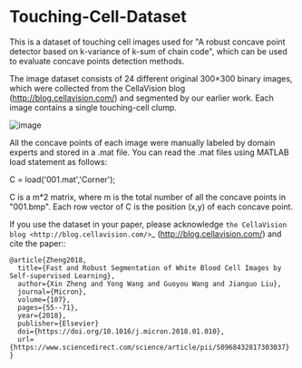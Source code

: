 # Touching-Cell-Dataset


This is a dataset of touching cell images used for "A robust concave point detector based on k-variance of k-sum of chain code", which can be used to evaluate concave points detection methods. 

The image dataset consists of 24 different original 300×300 binary images, which were collected from the CellaVision blog (http://blog.cellavision.com/) and segmented by our earlier work. Each image contains a single touching-cell clump. 


![image](https://aqnueducn-my.sharepoint.com/personal/zxaoyou_aqnu_edu_cn/Documents/example.jpg) 


All the concave points of each image were manually labeled by domain experts and stored in a .mat file. You can read the .mat files using MATLAB load statement as follows:

C = load('001.mat','Corner');

C is a m*2 matrix, where m is the total number of all the concave points in "001.bmp". Each row vector of C is the position (x,y) of each concave point. 



If you use the dataset in your paper, please acknowledge `the CellaVision blog <http://blog.cellavision.com/>`_ (http://blog.cellavision.com/) and cite the paper::

    @article{Zheng2018,
      title={Fast and Robust Segmentation of White Blood Cell Images by Self-supervised Learning},
      author={Xin Zheng and Yong Wang and Guoyou Wang and Jianguo Liu},
      journal={Micron},
      volume={107},
      pages={55--71},
      year={2018},
      publisher={Elsevier}
      doi={https://doi.org/10.1016/j.micron.2018.01.010},
      url={https://www.sciencedirect.com/science/article/pii/S0968432817303037}
    }
